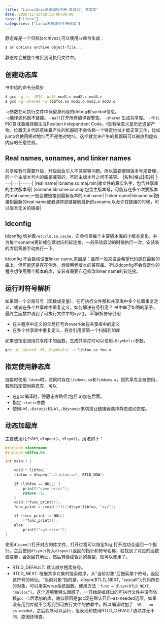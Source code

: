 ```yaml
---
title: "Linux/Unix系统编程手册-笔记27. 共享库"
date: 2020-11-23T18:30:00+08:00
tags: ["Linux"]
categories: ["Linux系统编程手册阅读"]
---
```



静态库是一个归档(archives),可以使用`ar`命令生成：

```sh
$ ar options archive object-file...
```

静态库会被整个拷贝到可执行文件中。


## 创建动态库

书中给的命令分两步

```sh
$ gcc -g -c -fPIC -Wall mod1.c mod2.c mod3.c
$ gcc -g -shared -o libfoo.so mod1.o mod2.o mod3.o
```

`-g`参数在可执行文件中保留源码级的debug和symbol信息。  
`-c`编译源码而不链接。
`-Wall`打开所有编译器警告。 
`-shared` 生成共享库。
`-fPIC` PIC意味着编译器生成Position Independent Code，f没有啥意义是历史遗留产物。位置无关代码意味着产生的机器码不会依赖一个特定地址才能正常工作，比如jump会使用相对地址而不是绝对地址。这样就允许产生的机器码可以被放到虚拟内存的任意位置。

## Real names, sonames, and linker names

共享库有时需要升级，升级就会引入不兼容等问题。所以需要使用版本号来管理，同一个主版本号内的库是兼容的，不同主版本号之间不兼容。
|名称|格式|描述|
|----|---|------|
|real name|libname.so.maj.min|库文件的真实名字，包含共享库的主次版本号|
|soname|libname.so.maj|包含主版本号，可能存在多个次要版本的real name,一般会被链接到最新版本的real name|
|linker name|libname.so|链接到最新的real name或者通常是链接到最新的soname,以允许在链接的时候，可以版本无关的链接|

## ldconfig

ldconfig 维护着`/etc/ld.so.cache`，它会检查每个主要版本库的小版本变化，并为每个soname更新或创建对应的软连接。一般系统启动的时候执行一次，安装新的库后需要手动执行一下。  

ldconfig 不会自动设置linker name,原因是：虽然一般来说会希望代码跑在最新的库上，但可能还是存在例外，想使用老版本的兼容库。所以ldconfig不会假定你的程序想使用哪个版本的库，安装者需要自己修改linker name的软连接。  

## 运行时符号解析

如果同一个全局符号（函数或变量），在可执行文件那和共享库中多个位置重复定义，或者在多个共享库中重复定义，如何解决符号引用？
书中举了如图的栗子，最终主函数中调到了可执行文件中的xyz()。
![解析符号引用](/img/the-linux-programming-interface-s27/resolve_symbol_reference.png)

- 在主程序中定义的全局符号会override在共享库中的定义
- 在多个共享库中重复定义，将会引用至第一个扫描到的库  

如果想指定调用共享库中的函数，生成共享库时可以使用`–Bsymbolic`参数。
```sh
gcc -g -shared -Wl,-Bsymbolic -o libfoo.so foo.o
```

## 指定使用静态库

链接时使用`-ldemo`时，若同时存在`libdemo.so`和`libdemo.a`，则共享库会被使用，若想指定使用静态库，可以
- 在gcc编译时，将静态库路径(包括.a)加在后面。
- 指定`-static`参数
- 使用`–Wl,–Bstatic`和`–Wl,–Bdynamic`来切换让链接器选择静态或动态库。

## 动态加载库

主要使用几个API, `dlopen()`、`dlsym()`，用法如下：

```cpp
#include <iostream>
#include <dlfcn.h>

int main() {

    void * libfoo;
    libfoo = dlopen("./libfoo.so", RTLD_NOW);
    
    if (libfoo == NULL) {
        printf("open error"); 
        return -1;
    }
    void (*func_print)();
    func_print = (void (*)())dlsym(libfoo, "xyz");

    if (func_print != NULL)
        (*func_print)();
    else 
        printf("sym error");
}

```

使用`dlopen()`打开对应的库文件，打开过程可以指定flag,打开成功会返回一个指针。之后使用`dlsym()`传入`dlopen()`返回的指针和符号名称，若找到了对应的函数或变量，会返回其地址，然后转换成合适的类型，就可以使用了。
- RTLD_DEFAULT: 默认顺序搜索符号。
- RTLD_NEXT: 根据共享对象的搜索顺序，从“当前对象”后搜索某个符号，返回该符号的地址。“当前对象”指的是，dlsym(RTLD_NEXT, "syscall");代码所在的对象。可以用来wrap系统函数。使用方法：`func = dlsym(RTLD_NEXT, “malloc”)`。这个选项我特么困惑了，一开始是编译出的可执行文件并没有依赖`gcc -l`后添加的库，貌似原因是gcc现在默认开启–as-needed选项，如果没有用到库就不会写到到可执行文件的依赖中，所以编译时加了` -Wl,--no-as-needed`，之后程序可以运行，但表现和使用RTLD_DEFAULT选项并无不同，原因还待查。